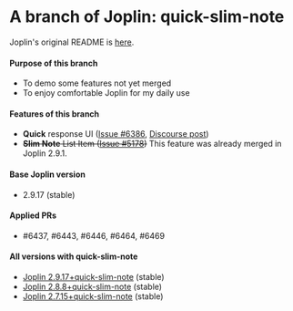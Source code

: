 # A branch of Joplin: quick-slim-note

Joplin's original README is [here](./README.orig.md).

#### Purpose of this branch
- To demo some features not yet merged
- To enjoy comfortable Joplin for my daily use

#### Features of this branch
- **Quick** response UI ([Issue #6386](https://github.com/laurent22/joplin/issues/6386), [Discourse post](https://discourse.joplinapp.org/t/improving-ui-response/25033))
- <s>**Slim Note** List Item ([Issue #5178](https://github.com/laurent22/joplin/issues/5178))</s> This feature was already merged in Joplin 2.9.1.

#### Base Joplin version
- 2.9.17 (stable)

#### Applied PRs
- #6437, #6443, #6446, #6464, #6469

#### All versions with quick-slim-note

- [Joplin 2.9.17+quick-slim-note](https://github.com/ken1kob/joplin/tree/quick-slim-note-2.9.17) (stable)
- [Joplin 2.8.8+quick-slim-note](https://github.com/ken1kob/joplin/tree/quick-slim-note-2.8.8) (stable)
- [Joplin 2.7.15+quick-slim-note](https://github.com/ken1kob/joplin/tree/quick-slim-note-2.7.15) (stable)

